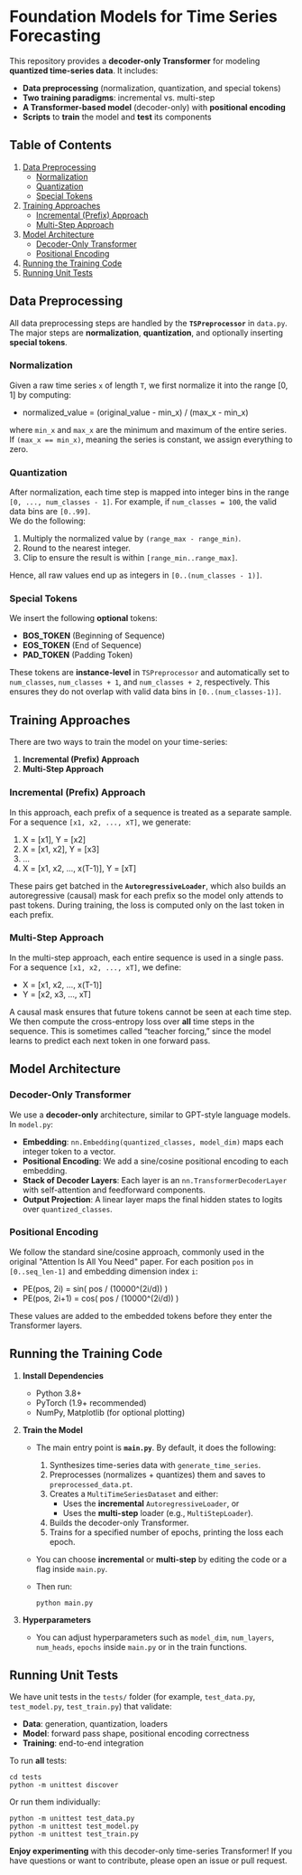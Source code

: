 # Foundation Models for Time Series Forecasting

This repository provides a **decoder-only Transformer** for modeling **quantized time-series data**. It includes:

- **Data preprocessing** (normalization, quantization, and special tokens)  
- **Two training paradigms**: incremental vs. multi-step  
- **A Transformer-based model** (decoder-only) with **positional encoding**  
- **Scripts** to **train** the model and **test** its components

## Table of Contents

1. [Data Preprocessing](#data-preprocessing)  
   - [Normalization](#normalization)  
   - [Quantization](#quantization)  
   - [Special Tokens](#special-tokens)  
2. [Training Approaches](#training-approaches)  
   - [Incremental (Prefix) Approach](#incremental-prefix-approach)  
   - [Multi-Step Approach](#multi-step-approach)  
3. [Model Architecture](#model-architecture)  
   - [Decoder-Only Transformer](#decoder-only-transformer)  
   - [Positional Encoding](#positional-encoding)  
4. [Running the Training Code](#running-the-training-code)  
5. [Running Unit Tests](#running-unit-tests)



## Data Preprocessing

All data preprocessing steps are handled by the **`TSPreprocessor`** in `data.py`. The major steps are **normalization**, **quantization**, and optionally inserting **special tokens**.

### Normalization

Given a raw time series `x` of length `T`, we first normalize it into the range [0, 1] by computing:

- normalized_value = (original_value - min_x) / (max_x - min_x)

where `min_x` and `max_x` are the minimum and maximum of the entire series.  
If `(max_x == min_x)`, meaning the series is constant, we assign everything to zero.

### Quantization

After normalization, each time step is mapped into integer bins in the range `[0, ..., num_classes - 1]`. For example, if `num_classes = 100`, the valid data bins are `[0..99]`.  
We do the following:

1. Multiply the normalized value by `(range_max - range_min)`.  
2. Round to the nearest integer.  
3. Clip to ensure the result is within `[range_min..range_max]`.

Hence, all raw values end up as integers in `[0..(num_classes - 1)]`.

### Special Tokens

We insert the following **optional** tokens:

- **BOS_TOKEN** (Beginning of Sequence)  
- **EOS_TOKEN** (End of Sequence)  
- **PAD_TOKEN** (Padding Token)  

These tokens are **instance-level** in `TSPreprocessor` and automatically set to `num_classes`, `num_classes + 1`, and `num_classes + 2`, respectively. This ensures they do not overlap with valid data bins in `[0..(num_classes-1)]`.


## Training Approaches

There are two ways to train the model on your time-series:

1. **Incremental (Prefix) Approach**  
2. **Multi-Step Approach**

### Incremental (Prefix) Approach

In this approach, each prefix of a sequence is treated as a separate sample. For a sequence `[x1, x2, ..., xT]`, we generate:

1. X = [x1], Y = [x2]  
2. X = [x1, x2], Y = [x3]  
3. ...  
4. X = [x1, x2, ..., x(T-1)], Y = [xT]

These pairs get batched in the **`AutoregressiveLoader`**, which also builds an autoregressive (causal) mask for each prefix so the model only attends to past tokens. During training, the loss is computed only on the last token in each prefix.

### Multi-Step Approach

In the multi-step approach, each entire sequence is used in a single pass. For a sequence `[x1, x2, ..., xT]`, we define:

- X = [x1, x2, ..., x(T-1)]  
- Y = [x2, x3, ..., xT]  

A causal mask ensures that future tokens cannot be seen at each time step. We then compute the cross-entropy loss over **all** time steps in the sequence. This is sometimes called “teacher forcing,” since the model learns to predict each next token in one forward pass.



## Model Architecture

### Decoder-Only Transformer

We use a **decoder-only** architecture, similar to GPT-style language models. In `model.py`:

- **Embedding**: `nn.Embedding(quantized_classes, model_dim)` maps each integer token to a vector.  
- **Positional Encoding**: We add a sine/cosine positional encoding to each embedding.  
- **Stack of Decoder Layers**: Each layer is an `nn.TransformerDecoderLayer` with self-attention and feedforward components.  
- **Output Projection**: A linear layer maps the final hidden states to logits over `quantized_classes`.

### Positional Encoding

We follow the standard sine/cosine approach, commonly used in the original "Attention Is All You Need" paper. For each position `pos` in `[0..seq_len-1]` and embedding dimension index `i`:

- PE(pos, 2i)   = sin( pos / (10000^(2i/d)) )  
- PE(pos, 2i+1) = cos( pos / (10000^(2i/d)) )

These values are added to the embedded tokens before they enter the Transformer layers.



## Running the Training Code

1. **Install Dependencies**  
   - Python 3.8+  
   - PyTorch (1.9+ recommended)  
   - NumPy, Matplotlib (for optional plotting)

2. **Train the Model**  
   - The main entry point is **`main.py`**. By default, it does the following:
     1. Synthesizes time-series data with `generate_time_series`.  
     2. Preprocesses (normalizes + quantizes) them and saves to `preprocessed_data.pt`.  
     3. Creates a `MultiTimeSeriesDataset` and either:
        - Uses the **incremental** `AutoregressiveLoader`, or
        - Uses the **multi-step** loader (e.g., `MultiStepLoader`).  
     4. Builds the decoder-only Transformer.  
     5. Trains for a specified number of epochs, printing the loss each epoch.

   - You can choose **incremental** or **multi-step** by editing the code or a flag inside `main.py`.  
   - Then run:

     ```
     python main.py
     ```

3. **Hyperparameters**  
   - You can adjust hyperparameters such as `model_dim`, `num_layers`, `num_heads`, `epochs` inside `main.py` or in the train functions.



## Running Unit Tests

We have unit tests in the `tests/` folder (for example, `test_data.py`, `test_model.py`, `test_train.py`) that validate:

- **Data**: generation, quantization, loaders  
- **Model**: forward pass shape, positional encoding correctness  
- **Training**: end-to-end integration

To run **all** tests:

```
cd tests
python -m unittest discover
```

Or run them individually:

```
python -m unittest test_data.py
python -m unittest test_model.py
python -m unittest test_train.py
```



**Enjoy experimenting** with this decoder-only time-series Transformer! If you have questions or want to contribute, please open an issue or pull request.